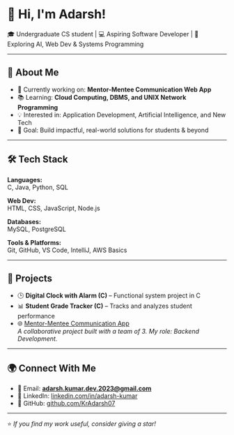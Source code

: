 # 👋 Hi, I'm Adarsh!

🎓 Undergraduate CS student | 💻 Aspiring Software Developer | 🌱 Exploring AI, Web Dev & Systems Programming  

---

## 🚀 About Me
- 🔭 Currently working on: **Mentor-Mentee Communication Web App**  
- 📚 Learning: **Cloud Computing, DBMS, and UNIX Network Programming**  
- 💡 Interested in: Application Development, Artificial Intelligence, and New Tech  
- 🎯 Goal: Build impactful, real-world solutions for students & beyond  

---

## 🛠️ Tech Stack
**Languages:**  
C, Java, Python, SQL  

**Web Dev:**  
HTML, CSS, JavaScript, Node.js

**Databases:**  
MySQL, PostgreSQL  

**Tools & Platforms:**  
Git, GitHub, VS Code, IntelliJ, AWS Basics  

---

## 📌 Projects
- 🕒 **Digital Clock with Alarm (C)** – Functional system project in C  
- 📊 **Student Grade Tracker (C)** – Tracks and analyzes student performance  
- 🌐 [Mentor-Mentee Communication App](https://github.com/Omine8/MentorKonnect)  
  *A collaborative project built with a team of 3. My role: Backend Development.*



---

## 🌍 Connect With Me
- 📧 Email: **adarsh.kumar.dev.2023@gmail.com**  
- 💼 LinkedIn: [linkedin.com/in/adarsh-kumar](https://www.linkedin.com/in/adarsh-kumar-3b15902b7/)
- 🐙 GitHub: [github.com/KrAdarsh07](https://github.com/KrAdarsh07)  

---

⭐️ *If you find my work useful, consider giving a star!*  
